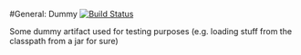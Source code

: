 #General: Dummy
[![Build Status](https://travis-ci.org/pmeisen/gen-dummy.svg?branch=master)](https://travis-ci.org/pmeisen/gen-dummy)

Some dummy artifact used for testing purposes (e.g. loading stuff from the classpath from a jar for sure)